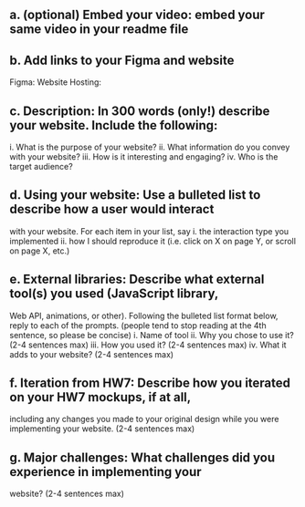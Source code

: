 ## a. (optional) Embed your video: embed your same video in your readme file


## b. Add links to your Figma and website
Figma:
Website Hosting:


## c. Description: In 300 words (only!) describe your website. Include the following:
i. What is the purpose of your website?
ii. What information do you convey with your website?
iii. How is it interesting and engaging?
iv. Who is the target audience?


## d. Using your website: Use a bulleted list to describe how a user would interact
with your website. For each item in your list, say
i. the interaction type you implemented
ii. how I should reproduce it (i.e. click on X on page Y, or scroll on page X,
etc.)


## e. External libraries: Describe what external tool(s) you used (JavaScript library,
Web API, animations, or other). Following the bulleted list format below, reply to
each of the prompts. (people tend to stop reading at the 4th sentence, so please
be concise)
i. Name of tool
ii. Why you chose to use it? (2-4 sentences max)
iii. How you used it? (2-4 sentences max)
iv. What it adds to your website? (2-4 sentences max)


## f. Iteration from HW7: Describe how you iterated on your HW7 mockups, if at all,
including any changes you made to your original design while you were
implementing your website. (2-4 sentences max)


## g. Major challenges: What challenges did you experience in implementing your
website? (2-4 sentences max)